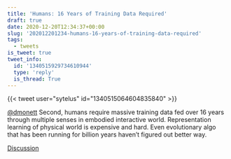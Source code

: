 ```yaml
---
title: 'Humans: 16 Years of Training Data Required'
draft: true
date: 2020-12-20T12:34:37+00:00
slug: '202012201234-humans-16-years-of-training-data-required'
tags:
  - tweets
is_tweet: true
tweet_info:
  id: '1340515929734610944'
  type: 'reply'
  is_thread: True
---
```




{{< tweet user="sytelus" id="1340515064604835840" >}}

[@dmonett](https://x.com/dmonett) Second, humans require massive training data fed over 16 years through multiple senses in embodied interactive world. Representation learning of physical world is expensive and hard. Even evolutionary algo that has been running for billion years haven’t figured out better way.

[Discussion](https://x.com/sytelus/status/1340515929734610944)
